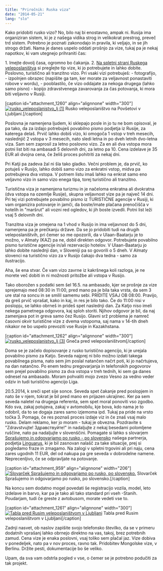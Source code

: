 ```yaml
---
title: "Priročnik: Ruska viza"
date: "2014-05-21"
lang: "slo"
---
```


Kako pridobiti rusko vizo? No, bilo naj bi enostavno, ampak ni. Rusija ima organiziran sistem, ki je z našega vidika strog in velikokrat prestrog, preveč trd sistem. Potrebno je poznati zakonodajo in pravila, ki veljajo, in se jih strogo držati. Nama je danes uspelo oddati prošnjo za vize, tukaj pa je nekaj napotkov, ki vam utegnejo prihraniti čas:

1\. Imejte dovolj časa, ogromno bo čakanja. 2. [Na spletni strani Ruskega veleposlaništva](http://www.veleposlanistvorusije.mid.ru/) si preglejte tip vize, ki jo potrebujete in lahko dobite. Poslovno, turistično ali tranzitno vizo. Pri vsaki vizi potrebuješ: - fotografijo, - izpolnjen obrazec (napišite ga tam, ker morate za veljavnost ponastaviti robove v wordu), - pooblastilo, če vizo oddajate za nekoga drugega (lahko samo pisno) - kopijo zdravstvenega zavarovanja za čas potovanja, ki mora biti veljavno v Rusiji.

\[caption id="attachment\_1260" align="alignnone" width="300"\][![rusko_veleposlanistvo_lj (1)](images/rusko_veleposlanistvo_lj-1-300x225.jpg)](http://gremovmongolijo.com/wp-content/uploads/2014/05/rusko_veleposlanistvo_lj-1.jpg) Rusko veleposlaništvo na Povšetovi v Ljubljani.\[/caption\]

Poslovna je namenjena ljudem, ki sklepajo posle in jo tu ne bom opisoval, je pa tako, da za izdajo potrebuješ povabilno pismo podjetja iz Rusije, za katerega delaš. Prvič lahko dobiš vizo, ki omogoča 1 vstop v treh mesecih, naslednjič 2 vstopa v 3 mesecih, nato sledi letna in po dveh letnih dvo-letna viza. Sam sem zaprosil za letno poslovno vizo. Za en ali dva vstopa mora potni list biti na ambasadi 5 delovnih dni, za letno pa 10. Cena izdelave je 35 EUR ali dvojna cena, če želiš proces pohitriti za nekaj dni.

Pri Katji pa zadeva žal ni šla tako gladko. Večni problem je, da prvič, ko potuješ v Rusijo, lahko dobiš samo vizo za enkratni vstop, midva pa potrebujeva dva vstopa. V potnem listu imaš lahko na enkrat samo eno veljavno vizo in samo vizo enega tipa, torej turistično ali tranzitno.

Turistična viza je namenjena turizmu in je načeloma enkratna ali dvokratna (dva vstopa na ozemlje Rusije), skupna veljavnost vize pa je največ 14 dni. Pri tej vizi potrebujete povabilno pismo iz TURISTIČNE agencije v Rusiji, ki vam organizira potovanje in jamči, da boste/imate plačana prenočišča v hotelih in "maršrut" ali vozni red ogledov, ki jih boste izvedli. Potni list leži vsaj 5 delovnih dni.

Tranzitna viza je omejena na 1 vhod v Rusijo in ima veljavnost do 5 dni, namenjena pa je prečkanju države. Da se jo pridobiti tudi na drugih veleposlaništvih, pri čemer so me opozorili, da v Ulaan-Baatarju je to možno, v Almaty (KAZ) pa ne, dobil direkten odgovor. Potrebujete povabilno pismo turistične agencije in/ali rezervacijo hotelov. V Ulaan-Baatarju jo lahko dobite naslednji dan, v Sloveniji pa so govorili o 5 dneh. V Almaty slovenci na turistično vizo za v Rusijo čakajo dva tedna - samo za ilustracijo.

Aha, še ena stvar. Če vam vizo zavrne iz kakršnega koli razloga, je ne morete več dobiti in ni možnosti pritožbe ali vstopa v Rusijo.

Tako oborožen s podatki sem šel 16.5. na ambasado, kjer se prošnje za vize sprejemajo med 08:30 in 11:00, pred mano pa je bila taka vrsta, da sem 3 ure stal na soncu in se smilil samemu sebi. PRIDITE VSAJ OB 08:00. Pravijo, da greš prvič vprašat, kako in kaj, in res je bilo tako. Če do 11:00 nisi v poslopju, se lahko obrneš in prideš spet naslednji dan. Za Katjo niso imeli nekega pametnega odgovora, kaj sploh storiti. Njihov odgovor je bil, da naj zamenjava pot in greva samo čez Rusijo. Glavni srž problema je namreč časovni okvir turistične vize z dvema vstopoma, saj nama v 14-tih dneh nikakor ne bo uspelo prevoziti vse Rusije in Kazakhstana.

\[caption id="attachment\_1262" align="alignnone" width="300"\][![rusko_veleposlanistvo_lj (3)](images/rusko_veleposlanistvo_lj-3-300x225.jpg)](http://gremovmongolijo.com/wp-content/uploads/2014/05/rusko_veleposlanistvo_lj-3.jpg) Gneča pred veleposlaništvom\[/caption\]

Doma se je začelo dopisovanje z rusko turistično agencijo, ki je urejala povabilno pismo za Katjo. Seveda najprej ni bilo možno izdati takega povabilnega pisma, nato sem jim poslal natančen načrt poti, ki jo načrtujeva, na dan natančno. Po enem tednu pregovarjanja in telefonskih pogovorov sem prejel povabilno pismo za dva vstopa v treh tednih, ki sem ga danes odnesel na ambasado. Moram pohvaliti mojo zvezo Vesno za vedno veder odziv in tudi turistično agencijo Liga.

20.5.2014, k sreči spet sije sonce. Seveda spet čakanje pred poslopjem in nato še v njem, tokrat je bil pred mano en prijazen ukrajinec. Ker pa sem seveda naletel na drugega referenta, sem spet moral ponoviti vso zgodbo. Kdo sva, zakaj potujeva, zakaj v avtomobilu, kje bova, kdo nama je to odobril, da to se dogaja zares samo izjemoma ipd. Tukaj pa pride na vrsto točka 3. Pomaga, če res poznaš proces izdaje viz in če znaš vsaj malo rusko. Delam reklamo, ker jo moram - tukaj je obvezna. Pozdravite s "Zdravstvujte! Здравствуйте!" in nadaljujte z nekaj besedami polomljene ruščine, nato pa nadaljujte v slovenščini. Pomagate si lahko s slovarjem [Sprašujemo in odgovarjamo po rusko - po slovensko](http://linguarus.si/e_trgovina/knjige/48/sprasujemo_in_odgovarjamo_po_rusko_po_slovensko/) našega partnerja, podjetja [Linguarus](http://linguarus.si/e_trgovina/knjige/48/sprasujemo_in_odgovarjamo_po_rusko_po_slovensko/), ki je bil zasnovan nalašč za take situacije, prej si pogledamo fraze in zmagamo. Na zalogi v spletni trgovini ali pri naju, cena zares ugodnih 11 EUR, del od nakupa pa gre seveda v dobrodelne namene. Neprecenljivo, če se odpravljate na potovanje.

\[caption id="attachment\_959" align="alignnone" width="206"\][![Slovarček Sprašujemo in odgovarjamo po rusko, po slovensko.](images/spon_linguarus_slovar-206x300.jpg)](http://gremovmongolijo.com/wp-content/uploads/2014/03/spon_linguarus_slovar.jpg) Slovarček Sprašujemo in odgovarjamo po rusko, po slovensko.\[/caption\]

Na koncu sem dodatno mogel povedati še registracijo vozila, model, leto izdelave in barvo, kar pa je tako ali tako standard pri vseh -Stanih. Poudarjam, tudi če greste z avtobusom, morate vedeti vse to.

\[caption id="attachment\_1261" align="alignnone" width="300"\][![Tabla pred Rusim veleposlaništvom v Ljubljani](images/rusko_veleposlanistvo_lj-2-300x225.jpg)](http://gremovmongolijo.com/wp-content/uploads/2014/05/rusko_veleposlanistvo_lj-2.jpg) Tabla pred Rusim veleposlaništvom v Ljubljani\[/caption\]

Zadnji nasvet, ob naslov zapišite svojo telefonsko številko, da se v primeru dodatnih vprašanj lahko obrnejo direktno na vas, takoj, brez potrebnih zamud. Cena vize je enaka poslovni, vsaj toliko sem plačal jaz. Vize dobiva v ponedeljek, nato pa v nov proces, ravno tak. Pridobitev Mongolske vize, v Berlinu. Držite pesti, dokumentacije bo še veliko.

Upam, da sva vam odstrla pogled v vse, o čemer se je potrebno podučiti za tak projekt.
